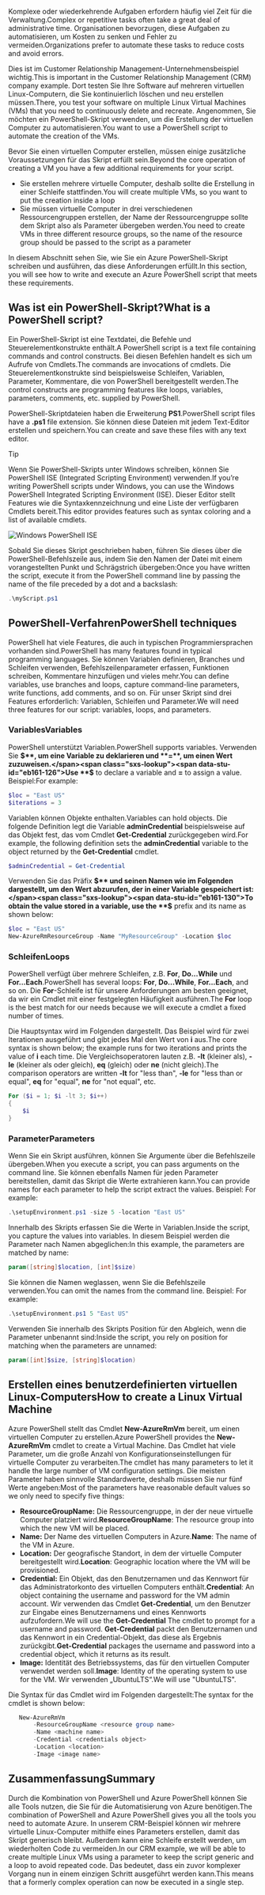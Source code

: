 <span data-ttu-id="eb161-101">Komplexe oder wiederkehrende Aufgaben erfordern häufig viel Zeit für die Verwaltung.</span><span class="sxs-lookup"><span data-stu-id="eb161-101">Complex or repetitive tasks often take a great deal of administrative time.</span></span> <span data-ttu-id="eb161-102">Organisationen bevorzugen, diese Aufgaben zu automatisieren, um Kosten zu senken und Fehler zu vermeiden.</span><span class="sxs-lookup"><span data-stu-id="eb161-102">Organizations prefer to automate these tasks to reduce costs and avoid errors.</span></span>

<span data-ttu-id="eb161-103">Dies ist im Customer Relationship Management-Unternehmensbeispiel wichtig.</span><span class="sxs-lookup"><span data-stu-id="eb161-103">This is important in the Customer Relationship Management (CRM) company example.</span></span> <span data-ttu-id="eb161-104">Dort testen Sie Ihre Software auf mehreren virtuellen Linux-Computern, die Sie kontinuierlich löschen und neu erstellen müssen.</span><span class="sxs-lookup"><span data-stu-id="eb161-104">There, you test your software on multiple Linux Virtual Machines (VMs) that you need to continuously delete and recreate.</span></span> <span data-ttu-id="eb161-105">Angenommen, Sie möchten ein PowerShell-Skript verwenden, um die Erstellung der virtuellen Computer zu automatisieren.</span><span class="sxs-lookup"><span data-stu-id="eb161-105">You want to use a PowerShell script to automate the creation of the VMs.</span></span>

<span data-ttu-id="eb161-106">Bevor Sie einen virtuellen Computer erstellen, müssen einige zusätzliche Voraussetzungen für das Skript erfüllt sein.</span><span class="sxs-lookup"><span data-stu-id="eb161-106">Beyond the core operation of creating a VM you have a few additional requirements for your script.</span></span> 
- <span data-ttu-id="eb161-107">Sie erstellen mehrere virtuelle Computer, deshalb sollte die Erstellung in einer Schleife stattfinden.</span><span class="sxs-lookup"><span data-stu-id="eb161-107">You will create multiple VMs, so you want to put the creation inside a loop</span></span>
- <span data-ttu-id="eb161-108">Sie müssen virtuelle Computer in drei verschiedenen Ressourcengruppen erstellen, der Name der Ressourcengruppe sollte dem Skript also als Parameter übergeben werden.</span><span class="sxs-lookup"><span data-stu-id="eb161-108">You need to create VMs in three different resource groups, so the name of the resource group should be passed to the script as a parameter</span></span>

<span data-ttu-id="eb161-109">In diesem Abschnitt sehen Sie, wie Sie ein Azure PowerShell-Skript schreiben und ausführen, das diese Anforderungen erfüllt.</span><span class="sxs-lookup"><span data-stu-id="eb161-109">In this section, you will see how to write and execute an Azure PowerShell script that meets these requirements.</span></span>

## <a name="what-is-a-powershell-script"></a><span data-ttu-id="eb161-110">Was ist ein PowerShell-Skript?</span><span class="sxs-lookup"><span data-stu-id="eb161-110">What is a PowerShell script?</span></span>
<span data-ttu-id="eb161-111">Ein PowerShell-Skript ist eine Textdatei, die Befehle und Steuerelementkonstrukte enthält.</span><span class="sxs-lookup"><span data-stu-id="eb161-111">A PowerShell script is a text file containing commands and control constructs.</span></span> <span data-ttu-id="eb161-112">Bei diesen Befehlen handelt es sich um Aufrufe von Cmdlets.</span><span class="sxs-lookup"><span data-stu-id="eb161-112">The commands are invocations of cmdlets.</span></span> <span data-ttu-id="eb161-113">Die Steuerelementkonstrukte sind beispielsweise Schleifen, Variablen, Parameter, Kommentare, die von PowerShell bereitgestellt werden.</span><span class="sxs-lookup"><span data-stu-id="eb161-113">The control constructs are programming features like loops, variables, parameters, comments, etc. supplied by PowerShell.</span></span>

<span data-ttu-id="eb161-114">PowerShell-Skriptdateien haben die Erweiterung **PS1**.</span><span class="sxs-lookup"><span data-stu-id="eb161-114">PowerShell script files have a **.ps1** file extension.</span></span> <span data-ttu-id="eb161-115">Sie können diese Dateien mit jedem Text-Editor erstellen und speichern.</span><span class="sxs-lookup"><span data-stu-id="eb161-115">You can create and save these files with any text editor.</span></span> 

> [!TIP]
> <span data-ttu-id="eb161-116">Wenn Sie PowerShell-Skripts unter Windows schreiben, können Sie PowerShell ISE (Integrated Scripting Environment) verwenden.</span><span class="sxs-lookup"><span data-stu-id="eb161-116">If you’re writing PowerShell scripts under Windows, you can use the Windows PowerShell Integrated Scripting Environment (ISE).</span></span> <span data-ttu-id="eb161-117">Dieser Editor stellt Features wie die Syntaxkennzeichnung und eine Liste der verfügbaren Cmdlets bereit.</span><span class="sxs-lookup"><span data-stu-id="eb161-117">This editor provides features such as syntax coloring and a list of available cmdlets.</span></span>
>
>![Windows PowerShell ISE](../media-drafts/7-windows-powershell-ise-screenshot.png)

<span data-ttu-id="eb161-119">Sobald Sie dieses Skript geschrieben haben, führen Sie dieses über die PowerShell-Befehlszeile aus, indem Sie den Namen der Datei mit einem vorangestellten Punkt und Schrägstrich übergeben:</span><span class="sxs-lookup"><span data-stu-id="eb161-119">Once you have written the script, execute it from the PowerShell command line by passing the name of the file preceded by a dot and a backslash:</span></span>

```powershell
.\myScript.ps1
```

## <a name="powershell-techniques"></a><span data-ttu-id="eb161-120">PowerShell-Verfahren</span><span class="sxs-lookup"><span data-stu-id="eb161-120">PowerShell techniques</span></span>
<span data-ttu-id="eb161-121">PowerShell hat viele Features, die auch in typischen Programmiersprachen vorhanden sind.</span><span class="sxs-lookup"><span data-stu-id="eb161-121">PowerShell has many features found in typical programming languages.</span></span> <span data-ttu-id="eb161-122">Sie können Variablen definieren, Branches und Schleifen verwenden, Befehlszeilenparameter erfassen, Funktionen schreiben, Kommentare hinzufügen und vieles mehr.</span><span class="sxs-lookup"><span data-stu-id="eb161-122">You can define variables, use branches and loops, capture command-line parameters, write functions, add comments, and so on.</span></span> <span data-ttu-id="eb161-123">Für unser Skript sind drei Features erforderlich: Variablen, Schleifen und Parameter.</span><span class="sxs-lookup"><span data-stu-id="eb161-123">We will need three features for our script: variables, loops, and parameters.</span></span>

### <a name="variables"></a><span data-ttu-id="eb161-124">Variables</span><span class="sxs-lookup"><span data-stu-id="eb161-124">Variables</span></span>
<span data-ttu-id="eb161-125">PowerShell unterstützt Variablen.</span><span class="sxs-lookup"><span data-stu-id="eb161-125">PowerShell supports variables.</span></span> <span data-ttu-id="eb161-126">Verwenden Sie **$**, um eine Variable zu deklarieren und **=**, um einen Wert zuzuweisen.</span><span class="sxs-lookup"><span data-stu-id="eb161-126">Use **$** to declare a variable and **=** to assign a value.</span></span> <span data-ttu-id="eb161-127">Beispiel:</span><span class="sxs-lookup"><span data-stu-id="eb161-127">For example:</span></span>

```powershell
$loc = "East US"
$iterations = 3
```

<span data-ttu-id="eb161-128">Variablen können Objekte enthalten.</span><span class="sxs-lookup"><span data-stu-id="eb161-128">Variables can hold objects.</span></span> <span data-ttu-id="eb161-129">Die folgende Definition legt die Variable **adminCredential** beispielsweise auf das Objekt fest, das vom Cmdlet **Get-Credential** zurückgegeben wird.</span><span class="sxs-lookup"><span data-stu-id="eb161-129">For example, the following definition sets the **adminCredential** variable to the object returned by the **Get-Credential** cmdlet.</span></span>

```powershell
$adminCredential = Get-Credential
```

<span data-ttu-id="eb161-130">Verwenden Sie das Präfix **$** und seinen Namen wie im Folgenden dargestellt, um den Wert abzurufen, der in einer Variable gespeichert ist:</span><span class="sxs-lookup"><span data-stu-id="eb161-130">To obtain the value stored in a variable, use the **$** prefix and its name as shown below:</span></span> 

```powershell
$loc = "East US"
New-AzureRmResourceGroup -Name "MyResourceGroup" -Location $loc
```

### <a name="loops"></a><span data-ttu-id="eb161-131">Schleifen</span><span class="sxs-lookup"><span data-stu-id="eb161-131">Loops</span></span>
<span data-ttu-id="eb161-132">PowerShell verfügt über mehrere Schleifen, z.B. **For**, **Do...While** und **For...Each**.</span><span class="sxs-lookup"><span data-stu-id="eb161-132">PowerShell has several loops: **For**, **Do...While**, **For...Each**, and so on.</span></span> <span data-ttu-id="eb161-133">Die **For**-Schleife ist für unsere Anforderungen am besten geeignet, da wir ein Cmdlet mit einer festgelegten Häufigkeit ausführen.</span><span class="sxs-lookup"><span data-stu-id="eb161-133">The **For** loop is the best match for our needs because we will execute a cmdlet a fixed number of times.</span></span>

<span data-ttu-id="eb161-134">Die Hauptsyntax wird im Folgenden dargestellt. Das Beispiel wird für zwei Iterationen ausgeführt und gibt jedes Mal den Wert von **i** aus.</span><span class="sxs-lookup"><span data-stu-id="eb161-134">The core syntax is shown below; the example runs for two iterations and prints the value of **i** each time.</span></span> <span data-ttu-id="eb161-135">Die Vergleichsoperatoren lauten z.B. **-lt** (kleiner als), **-le** (kleiner als oder gleich), **eq** (gleich) oder **ne** (nicht gleich).</span><span class="sxs-lookup"><span data-stu-id="eb161-135">The comparison operators are written **-lt** for "less than", **-le** for "less than or equal", **eq** for "equal", **ne** for "not equal", etc.</span></span>

```powershell
For ($i = 1; $i -lt 3; $i++)
{
    $i
}
```

### <a name="parameters"></a><span data-ttu-id="eb161-136">Parameter</span><span class="sxs-lookup"><span data-stu-id="eb161-136">Parameters</span></span>
<span data-ttu-id="eb161-137">Wenn Sie ein Skript ausführen, können Sie Argumente über die Befehlszeile übergeben.</span><span class="sxs-lookup"><span data-stu-id="eb161-137">When you execute a script, you can pass arguments on the command line.</span></span> <span data-ttu-id="eb161-138">Sie können ebenfalls Namen für jeden Parameter bereitstellen, damit das Skript die Werte extrahieren kann.</span><span class="sxs-lookup"><span data-stu-id="eb161-138">You can provide names for each parameter to help the script extract the values.</span></span> <span data-ttu-id="eb161-139">Beispiel: </span><span class="sxs-lookup"><span data-stu-id="eb161-139">For example:</span></span>

```powershell
.\setupEnvironment.ps1 -size 5 -location "East US"
```

<span data-ttu-id="eb161-140">Innerhalb des Skripts erfassen Sie die Werte in Variablen.</span><span class="sxs-lookup"><span data-stu-id="eb161-140">Inside the script, you capture the values into variables.</span></span> <span data-ttu-id="eb161-141">In diesem Beispiel werden die Parameter nach Namen abgeglichen:</span><span class="sxs-lookup"><span data-stu-id="eb161-141">In this example, the parameters are matched by name:</span></span>

```powershell
param([string]$location, [int]$size)
```

<span data-ttu-id="eb161-142">Sie können die Namen weglassen, wenn Sie die Befehlszeile verwenden.</span><span class="sxs-lookup"><span data-stu-id="eb161-142">You can omit the names from the command line.</span></span> <span data-ttu-id="eb161-143">Beispiel: </span><span class="sxs-lookup"><span data-stu-id="eb161-143">For example:</span></span>

```powershell
.\setupEnvironment.ps1 5 "East US"
```

<span data-ttu-id="eb161-144">Verwenden Sie innerhalb des Skripts Position für den Abgleich, wenn die Parameter unbenannt sind:</span><span class="sxs-lookup"><span data-stu-id="eb161-144">Inside the script, you rely on position for matching when the parameters are unnamed:</span></span>

```powershell
param([int]$size, [string]$location)
```

## <a name="how-to-create-a-linux-virtual-machine"></a><span data-ttu-id="eb161-145">Erstellen eines benutzerdefinierten virtuellen Linux-Computers</span><span class="sxs-lookup"><span data-stu-id="eb161-145">How to create a Linux Virtual Machine</span></span>
<span data-ttu-id="eb161-146">Azure PowerShell stellt das Cmdlet **New-AzureRmVm** bereit, um einen virtuellen Computer zu erstellen.</span><span class="sxs-lookup"><span data-stu-id="eb161-146">Azure PowerShell provides the **New-AzureRmVm** cmdlet to create a Virtual Machine.</span></span> <span data-ttu-id="eb161-147">Das Cmdlet hat viele Parameter, um die große Anzahl von Konfigurationseinstellungen für virtuelle Computer zu verarbeiten.</span><span class="sxs-lookup"><span data-stu-id="eb161-147">The cmdlet has many parameters to let it handle the large number of VM configuration settings.</span></span> <span data-ttu-id="eb161-148">Die meisten Parameter haben sinnvolle Standardwerte, deshalb müssen Sie nur fünf Werte angeben:</span><span class="sxs-lookup"><span data-stu-id="eb161-148">Most of the parameters have reasonable default values so we only need to specify five things:</span></span>
- <span data-ttu-id="eb161-149">**ResourceGroupName:** Die Ressourcengruppe, in der der neue virtuelle Computer platziert wird.</span><span class="sxs-lookup"><span data-stu-id="eb161-149">**ResourceGroupName**: The resource group into which the new VM will be placed.</span></span>
- <span data-ttu-id="eb161-150">**Name:** Der Name des virtuellen Computers in Azure.</span><span class="sxs-lookup"><span data-stu-id="eb161-150">**Name**: The name of the VM in Azure.</span></span>
- <span data-ttu-id="eb161-151">**Location:** Der geografische Standort, in dem der virtuelle Computer bereitgestellt wird.</span><span class="sxs-lookup"><span data-stu-id="eb161-151">**Location**: Geographic location where the VM will be provisioned.</span></span>
- <span data-ttu-id="eb161-152">**Credential:** Ein Objekt, das den Benutzernamen und das Kennwort für das Administratorkonto des virtuellen Computers enthält.</span><span class="sxs-lookup"><span data-stu-id="eb161-152">**Credential**: An object containing the username and password for the VM admin account.</span></span> <span data-ttu-id="eb161-153">Wir verwenden das Cmdlet **Get-Credential**, um den Benutzer zur Eingabe eines Benutzernamens und eines Kennworts aufzufordern.</span><span class="sxs-lookup"><span data-stu-id="eb161-153">We will use the **Get-Credential** The cmdlet to prompt for a username and password.</span></span> <span data-ttu-id="eb161-154">**Get-Credential** packt den Benutzernamen und das Kennwort in ein Credential-Objekt, das diese als Ergebnis zurückgibt.</span><span class="sxs-lookup"><span data-stu-id="eb161-154">**Get-Credential** packages the username and password into a credential object, which it returns as its result.</span></span>
- <span data-ttu-id="eb161-155">**Image:** Identität des Betriebssystems, das für den virtuellen Computer verwendet werden soll.</span><span class="sxs-lookup"><span data-stu-id="eb161-155">**Image**: Identity of the operating system to use for the VM.</span></span> <span data-ttu-id="eb161-156">Wir verwenden „UbuntuLTS“.</span><span class="sxs-lookup"><span data-stu-id="eb161-156">We will use "UbuntuLTS".</span></span>

<span data-ttu-id="eb161-157">Die Syntax für das Cmdlet wird im Folgenden dargestellt:</span><span class="sxs-lookup"><span data-stu-id="eb161-157">The syntax for the cmdlet is shown below:</span></span>

```powershell
   New-AzureRmVm 
       -ResourceGroupName <resource group name> 
       -Name <machine name> 
       -Credential <credentials object> 
       -Location <location> 
       -Image <image name>
```

## <a name="summary"></a><span data-ttu-id="eb161-158">Zusammenfassung</span><span class="sxs-lookup"><span data-stu-id="eb161-158">Summary</span></span>
<span data-ttu-id="eb161-159">Durch die Kombination von PowerShell und Azure PowerShell können Sie alle Tools nutzen, die Sie für die Automatisierung von Azure benötigen.</span><span class="sxs-lookup"><span data-stu-id="eb161-159">The combination of PowerShell and Azure PowerShell gives you all the tools you need to automate Azure.</span></span> <span data-ttu-id="eb161-160">In unserem CRM-Beispiel können wir mehrere virtuelle Linux-Computer mithilfe eines Parameters erstellen, damit das Skript generisch bleibt. Außerdem kann eine Schleife erstellt werden, um wiederholten Code zu vermeiden.</span><span class="sxs-lookup"><span data-stu-id="eb161-160">In our CRM example, we will be able to create multiple Linux VMs using a parameter to keep the script generic and a loop to avoid repeated code.</span></span> <span data-ttu-id="eb161-161">Das bedeutet, dass ein zuvor komplexer Vorgang nun in einem einzigen Schritt ausgeführt werden kann.</span><span class="sxs-lookup"><span data-stu-id="eb161-161">This means that a formerly complex operation can now be executed in a single step.</span></span>